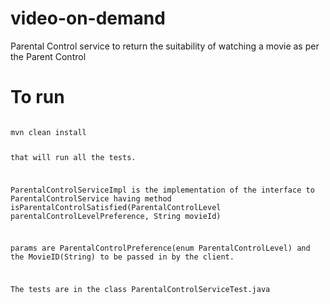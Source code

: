 # video-on-demand

Parental Control service to return the suitability of watching a movie as per the Parent Control

# To run
<code>
mvn clean install 
  
  that will run all the tests.

ParentalControlServiceImpl is the implementation of the interface to ParentalControlService having method isParentalControlSatisfied(ParentalControlLevel parentalControlLevelPreference, String movieId)

params are ParentalControlPreference(enum ParentalControlLevel) and the MovieID(String) to be passed in by the client. 

The tests are in the class ParentalControlServiceTest.java

